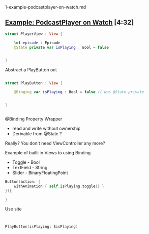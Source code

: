1-example-podcastplayer-on-watch.md



## [Example: PodcastPlayer on Watch](1-example-podcastplayer-on-watch.md) [4:32]





```swift
struct PlayerView : View {

    let episode : Episode
    @State private var isPlaying : Bool = false


}


```



Abstract a PlayButton out


```swift

struct PlayButton : View {

    @Binging var isPlaying : Bool = false // was @State private


}



```













@Binding Property Wrapper

- read and write without ownership
- Derivable from @State ? 

Really? You don't need ViewController any more?

Example of built-in Views to using Binding

- Toggle - Bool
- TextField - String
- Slider - BinaryFloatingPoint


```swift
Button(action: {
    withAnimation { self.isPlaying.toggle() }
}){

}

```

Use site


```swift


PlayButton(isPlaying: $isPlaying)


```